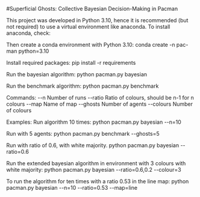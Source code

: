 #Superficial Ghosts: Collective Bayesian Decision-Making in Pacman

This project was developed in Python 3.10, hence it is recommended 
(but not required) to use a virtual environment like anaconda. To install anaconda,
check:

Then create a conda environment with Python 3.10:
conda create -n pac-man python=3.10

Install required packages:
pip install -r requirements

Run the bayesian algorithm:
python pacman.py bayesian

Run the benchmark algorithm:
python pacman.py benchmark

Commands:
--n         Number of runs
--ratio     Ratio of colours, should be n-1 for n colours
--map       Name of map
--ghosts    Number of agents
--colours   Number of colours

Examples:
Run algorithm 10 times:
python pacman.py bayesian --n=10

Run with 5 agents:
python pacman.py benchmark --ghosts=5

Run with ratio of 0.6, with white majority.
python pacman.py bayesian --ratio=0.6

Run the extended bayesian algorithm in environment with 3 colours with white majority:
python pacman.py bayesian --ratio=0.6,0.2 --colour=3

To run the algorithm for ten times with a ratio 0.53 in the line map:
python pacman.py bayesian --n=10 --ratio=0.53 --map=line